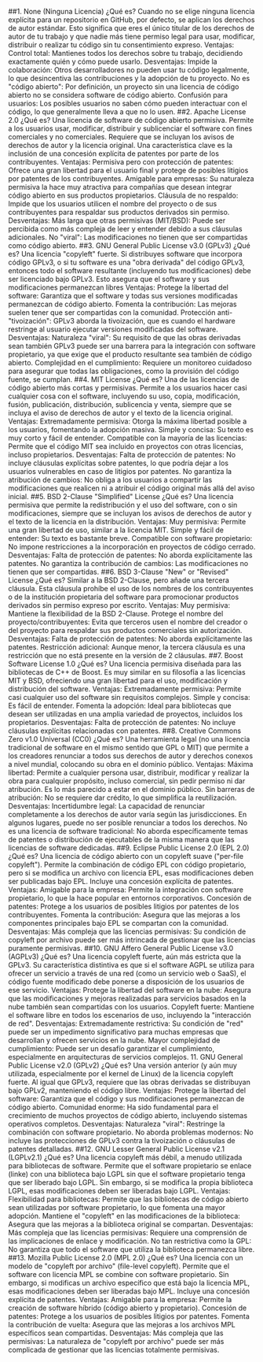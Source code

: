 
##1. None (Ninguna Licencia)
¿Qué es? Cuando no se elige ninguna licencia explícita para un repositorio en GitHub, por defecto, se aplican los derechos de autor estándar. Esto significa que eres el único titular de los derechos de autor de tu trabajo y que nadie más tiene permiso legal para usar, modificar, distribuir o realizar tu código sin tu consentimiento expreso.
Ventajas:
Control total: Mantienes todos los derechos sobre tu trabajo, decidiendo exactamente quién y cómo puede usarlo.
Desventajas:
Impide la colaboración: Otros desarrolladores no pueden usar tu código legalmente, lo que desincentiva las contribuciones y la adopción de tu proyecto.
No es "código abierto": Por definición, un proyecto sin una licencia de código abierto no se considera software de código abierto.
Confusión para usuarios: Los posibles usuarios no saben cómo pueden interactuar con el código, lo que generalmente lleva a que no lo usen.
##2. Apache License 2.0
¿Qué es? Una licencia de software de código abierto permisiva. Permite a los usuarios usar, modificar, distribuir y sublicenciar el software con fines comerciales y no comerciales. Requiere que se incluyan los avisos de derechos de autor y la licencia original. Una característica clave es la inclusión de una concesión explícita de patentes por parte de los contribuyentes.
Ventajas:
Permisiva pero con protección de patentes: Ofrece una gran libertad para el usuario final y protege de posibles litigios por patentes de los contribuyentes.
Amigable para empresas: Su naturaleza permisiva la hace muy atractiva para compañías que desean integrar código abierto en sus productos propietarios.
Cláusula de no respaldo: Impide que los usuarios utilicen el nombre del proyecto o de sus contribuyentes para respaldar sus productos derivados sin permiso.
Desventajas:
Más larga que otras permisivas (MIT/BSD): Puede ser percibida como más compleja de leer y entender debido a sus cláusulas adicionales.
No "viral": Las modificaciones no tienen que ser compartidas como código abierto.
##3. GNU General Public License v3.0 (GPLv3)
¿Qué es? Una licencia "copyleft" fuerte. Si distribuyes software que incorpora código GPLv3, o si tu software es una "obra derivada" del código GPLv3, entonces todo el software resultante (incluyendo tus modificaciones) debe ser licenciado bajo GPLv3. Esto asegura que el software y sus modificaciones permanezcan libres
Ventajas:
Protege la libertad del software: Garantiza que el software y todas sus versiones modificadas permanezcan de código abierto.
Fomenta la contribución: Las mejoras suelen tener que ser compartidas con la comunidad.
Protección anti-"tivoización": GPLv3 aborda la tivoización, que es cuando el hardware restringe al usuario ejecutar versiones modificadas del software.
Desventajas:
Naturaleza "viral": Su requisito de que las obras derivadas sean también GPLv3 puede ser una barrera para la integración con software propietario, ya que exige que el producto resultante sea también de código abierto.
Complejidad en el cumplimiento: Requiere un monitoreo cuidadoso para asegurar que todas las obligaciones, como la provisión del código fuente, se cumplan.
##4. MIT License
¿Qué es? Una de las licencias de código abierto más cortas y permisivas. Permite a los usuarios hacer casi cualquier cosa con el software, incluyendo su uso, copia, modificación, fusión, publicación, distribución, sublicencia y venta, siempre que se incluya el aviso de derechos de autor y el texto de la licencia original.
Ventajas:
Extremadamente permisiva: Otorga la máxima libertad posible a los usuarios, fomentando la adopción masiva.
Simple y concisa: Su texto es muy corto y fácil de entender.
Compatible con la mayoría de las licencias: Permite que el código MIT sea incluido en proyectos con otras licencias, incluso propietarios.
Desventajas:
Falta de protección de patentes: No incluye cláusulas explícitas sobre patentes, lo que podría dejar a los usuarios vulnerables en caso de litigios por patentes.
No garantiza la atribución de cambios: No obliga a los usuarios a compartir las modificaciones que realicen ni a atribuir el código original más allá del aviso inicial.
##5. BSD 2-Clause "Simplified" License
¿Qué es? Una licencia permisiva que permite la redistribución y el uso del software, con o sin modificaciones, siempre que se incluyan los avisos de derechos de autor y el texto de la licencia en la distribución.
Ventajas:
Muy permisiva: Permite una gran libertad de uso, similar a la licencia MIT.
Simple y fácil de entender: Su texto es bastante breve.
Compatible con software propietario: No impone restricciones a la incorporación en proyectos de código cerrado.
Desventajas:
Falta de protección de patentes: No aborda explícitamente las patentes.
No garantiza la contribución de cambios: Las modificaciones no tienen que ser compartidas.
##6. BSD 3-Clause "New" or "Revised" License
¿Qué es? Similar a la BSD 2-Clause, pero añade una tercera cláusula. Esta cláusula prohíbe el uso de los nombres de los contribuyentes o de la institución propietaria del software para promocionar productos derivados sin permiso expreso por escrito.
Ventajas:
Muy permisiva: Mantiene la flexibilidad de la BSD 2-Clause.
Protege el nombre del proyecto/contribuyentes: Evita que terceros usen el nombre del creador o del proyecto para respaldar sus productos comerciales sin autorización.
Desventajas:
Falta de protección de patentes: No aborda explícitamente las patentes.
Restricción adicional: Aunque menor, la tercera cláusula es una restricción que no está presente en la versión de 2 cláusulas.
##7. Boost Software License 1.0
¿Qué es? Una licencia permisiva diseñada para las bibliotecas de C++ de Boost. Es muy similar en su filosofía a las licencias MIT y BSD, ofreciendo una gran libertad para el uso, modificación y distribución del software.
Ventajas:
Extremadamente permisiva: Permite casi cualquier uso del software sin requisitos complejos.
Simple y concisa: Es fácil de entender.
Fomenta la adopción: Ideal para bibliotecas que desean ser utilizadas en una amplia variedad de proyectos, incluidos los propietarios.
Desventajas:
Falta de protección de patentes: No incluye cláusulas explícitas relacionadas con patentes.
##8. Creative Commons Zero v1.0 Universal (CC0)
¿Qué es? Una herramienta legal (no una licencia tradicional de software en el mismo sentido que GPL o MIT) que permite a los creadores renunciar a todos sus derechos de autor y derechos conexos a nivel mundial, colocando su obra en el dominio público.
Ventajas:
Máxima libertad: Permite a cualquier persona usar, distribuir, modificar y realizar la obra para cualquier propósito, incluso comercial, sin pedir permiso ni dar atribución. Es lo más parecido a estar en el dominio público.
Sin barreras de atribución: No se requiere dar crédito, lo que simplifica la reutilización.
Desventajas:
Incertidumbre legal: La capacidad de renunciar completamente a los derechos de autor varía según las jurisdicciones. En algunos lugares, puede no ser posible renunciar a todos los derechos.
No es una licencia de software tradicional: No aborda específicamente temas de patentes o distribución de ejecutables de la misma manera que las licencias de software dedicadas.
##9. Eclipse Public License 2.0 (EPL 2.0)
¿Qué es? Una licencia de código abierto con un copyleft suave ("per-file copyleft"). Permite la combinación de código EPL con código propietario, pero si se modifica un archivo con licencia EPL, esas modificaciones deben ser publicadas bajo EPL. Incluye una concesión explícita de patentes.
Ventajas:
Amigable para la empresa: Permite la integración con software propietario, lo que la hace popular en entornos corporativos.
Concesión de patentes: Protege a los usuarios de posibles litigios por patentes de los contribuyentes.
Fomenta la contribución: Asegura que las mejoras a los componentes principales bajo EPL se compartan con la comunidad.
Desventajas:
Más compleja que las licencias permisivas: Su condición de copyleft por archivo puede ser más intrincada de gestionar que las licencias puramente permisivas.
##10. GNU Affero General Public License v3.0 (AGPLv3)
¿Qué es? Una licencia copyleft fuerte, aún más estricta que la GPLv3. Su característica distintiva es que si el software AGPL se utiliza para ofrecer un servicio a través de una red (como un servicio web o SaaS), el código fuente modificado debe ponerse a disposición de los usuarios de ese servicio.
Ventajas:
Protege la libertad del software en la nube: Asegura que las modificaciones y mejoras realizadas para servicios basados en la nube también sean compartidas con los usuarios.
Copyleft fuerte: Mantiene el software libre en todos los escenarios de uso, incluyendo la "interacción de red".
Desventajas:
Extremadamente restrictiva: Su condición de "red" puede ser un impedimento significativo para muchas empresas que desarrollan y ofrecen servicios en la nube.
Mayor complejidad de cumplimiento: Puede ser un desafío garantizar el cumplimiento, especialmente en arquitecturas de servicios complejos.
11. GNU General Public License v2.0 (GPLv2)
¿Qué es? Una versión anterior (y aún muy utilizada, especialmente por el kernel de Linux) de la licencia copyleft fuerte. Al igual que GPLv3, requiere que las obras derivadas se distribuyan bajo GPLv2, manteniendo el código libre.
Ventajas:
Protege la libertad del software: Garantiza que el código y sus modificaciones permanezcan de código abierto.
Comunidad enorme: Ha sido fundamental para el crecimiento de muchos proyectos de código abierto, incluyendo sistemas operativos completos.
Desventajas:
Naturaleza "viral": Restringe la combinación con software propietario.
No aborda problemas modernos: No incluye las protecciones de GPLv3 contra la tivoización o cláusulas de patentes detalladas.
##12. GNU Lesser General Public License v2.1 (LGPLv2.1)
¿Qué es? Una licencia copyleft más débil, a menudo utilizada para bibliotecas de software. Permite que el software propietario se enlace (linke) con una biblioteca bajo LGPL sin que el software propietario tenga que ser liberado bajo LGPL. Sin embargo, si se modifica la propia biblioteca LGPL, esas modificaciones deben ser liberadas bajo LGPL.
Ventajas:
Flexibilidad para bibliotecas: Permite que las bibliotecas de código abierto sean utilizadas por software propietario, lo que fomenta una mayor adopción.
Mantiene el "copyleft" en las modificaciones de la biblioteca: Asegura que las mejoras a la biblioteca original se compartan.
Desventajas:
Más compleja que las licencias permisivas: Requiere una comprensión de las implicaciones de enlace y modificación.
No tan restrictiva como la GPL: No garantiza que todo el software que utiliza la biblioteca permanezca libre.
##13. Mozilla Public License 2.0 (MPL 2.0)
¿Qué es? Una licencia con un modelo de "copyleft por archivo" (file-level copyleft). Permite que el software con licencia MPL se combine con software propietario. Sin embargo, si modificas un archivo específico que está bajo la licencia MPL, esas modificaciones deben ser liberadas bajo MPL. Incluye una concesión explícita de patentes.
Ventajas:
Amigable para la empresa: Permite la creación de software híbrido (código abierto y propietario).
Concesión de patentes: Protege a los usuarios de posibles litigios por patentes.
Fomenta la contribución de vuelta: Asegura que las mejoras a los archivos MPL específicos sean compartidas.
Desventajas:
Más compleja que las permisivas: La naturaleza de "copyleft por archivo" puede ser más complicada de gestionar que las licencias totalmente permisivas.
